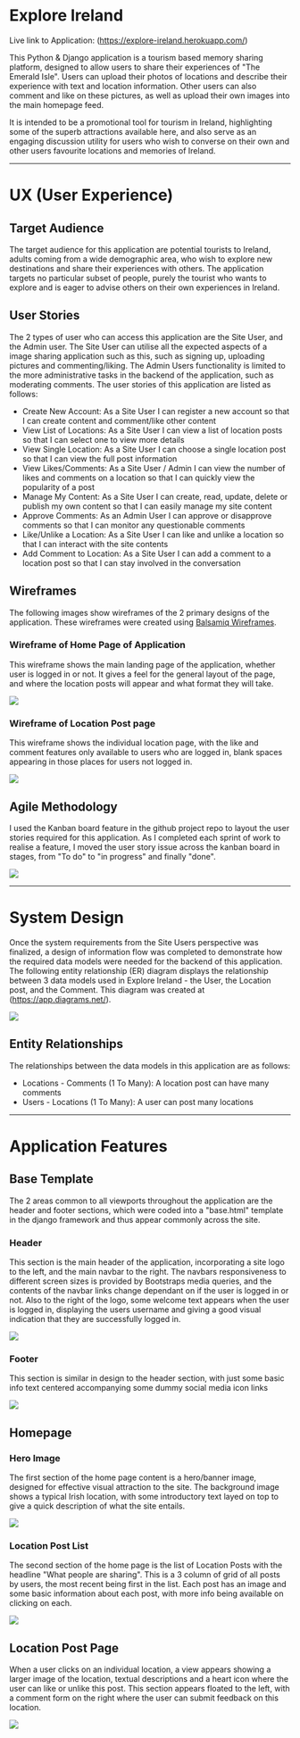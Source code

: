 # Explore Ireland

<!-- Screengrab of website goes here later -->

Live link to Application: (https://explore-ireland.herokuapp.com/)

This Python & Django application is a tourism based memory sharing platform, designed to allow users to share their experiences of "The Emerald Isle". Users can upload their photos of locations and describe their experience with text and location information. Other users can also comment and like on these pictures, as well as upload their own images into the main homepage feed.

It is intended to be a promotional tool for tourism in Ireland, highlighting some of the superb attractions available here, and also serve as an engaging discussion utility for users who wish to converse on their own and other users favourite locations and memories of Ireland.

<hr>

# UX (User Experience)

## Target Audience
The target audience for this application are potential tourists to Ireland, adults coming from a wide demographic area, who wish to explore new destinations and share their experiences with others. The application targets no particular subset of people, purely the tourist who wants to explore and is eager to advise others on their own experiences in Ireland.

## User Stories
The 2 types of user who can access this application are the Site User, and the Admin user. The Site User can utilise all the expected aspects of a image sharing application such as this, such as signing up, uploading pictures and commenting/liking. The Admin Users functionality is limited to the more administrative tasks in the backend of the application, such as moderating comments. The user stories of this application are listed as follows:

+ Create New Account: As a Site User I can register a new account so that I can create content and comment/like other content
+ View List of Locations: As a Site User I can view a list of location posts so that I can select one to view more details
+ View Single Location: As a Site User I can choose a single location post so that I can view the full post information
+ View Likes/Comments: As a Site User / Admin I can view the number of likes and comments on a location so that I can quickly view the popularity of a post
+ Manage My Content: As a Site User I can create, read, update, delete or publish my own content so that I can easily manage my site content
+ Approve Comments: As an Admin User I can approve or disapprove comments so that I can monitor any questionable comments
+ Like/Unlike a Location: As a Site User I can like and unlike a location so that I can interact with the site contents
+ Add Comment to Location: As a Site User I can add a comment to a location post so that I can stay involved in the conversation

## Wireframes
The following images show wireframes of the 2 primary designs of the application. These wireframes were created using [Balsamiq Wireframes](https://balsamiq.com/).

### Wireframe of Home Page of Application
This wireframe shows the main landing page of the application, whether user is logged in or not. It gives a feel for the general layout of the page, and where the location posts will appear and what format they will take.

<img src="https://github.com/kevinjohnkiely/explore-ireland-project-4/blob/main/screenshotsWireframes/WireframeHomepage.png">

### Wireframe of Location Post page
This wireframe shows the individual location page, with the like and comment features only available to users who are logged in, blank spaces appearing in those places for users not logged in.

<img src="https://github.com/kevinjohnkiely/explore-ireland-project-4/blob/main/screenshotsWireframes/WireframePostPage.png">

## Agile Methodology
I used the Kanban board feature in the github project repo to layout the user stories required for this application. As I completed each sprint of work to realise a feature, I moved the user story issue across the kanban board in stages, from "To do" to "in progress" and finally "done".

<img src="https://github.com/kevinjohnkiely/explore-ireland-project-4/blob/main/screenshotsWireframes/agile.jpg">

<hr>

# System Design
Once the system requirements from the Site Users perspective was finalized, a design of information flow was completed to demonstrate how the required data models were needed for the backend of this application. The following entity relationship (ER) diagram displays the relationship between 3 data models used in Explore Ireland - the User, the Location post, and the Comment. This diagram was created at (https://app.diagrams.net/).

<img src="https://github.com/kevinjohnkiely/explore-ireland-project-4/blob/main/screenshotsWireframes/ER_diagram.jpg">

## Entity Relationships
The relationships between the data models in this application are as follows:
+ Locations - Comments (1 To Many): A location post can have many comments
+ Users - Locations (1 To Many): A user can post many locations

<hr>

# Application Features

## Base Template
The 2 areas common to all viewports throughout the application are the header and footer sections, which were coded into a "base.html" template in the django framework and thus appear commonly across the site.

### Header

This section is the main header of the application, incorporating a site logo to the left, and the main navbar to the right. The navbars responsiveness to different screen sizes is provided by Bootstraps media queries, and the contents of the navbar links change dependant on if the user is logged in or not. Also to the right of the logo, some welcome text appears when the user is logged in, displaying the users username and giving a good visual indication that they are successfully logged in.

<img src="https://github.com/kevinjohnkiely/explore-ireland-project-4/blob/main/screenshotsWireframes/features-navbar.jpg">

### Footer

This section is similar in design to the header section, with just some basic info text centered accompanying some dummy social media icon links

<img src="https://github.com/kevinjohnkiely/explore-ireland-project-4/blob/main/screenshotsWireframes/features-footer.jpg">

## Homepage

### Hero Image

The first section of the home page content is a hero/banner image, designed for effective visual attraction to the site. The background image shows a typical Irish location, with some introductory text layed on top to give a quick description of what the site entails.

<img src="https://github.com/kevinjohnkiely/explore-ireland-project-4/blob/main/screenshotsWireframes/features-hero.jpg">


### Location Post List

The second section of the home page is the list of Location Posts with the headline "What people are sharing". This is a 3 column of grid of all posts by users, the most recent being first in the list. Each post has an image and some basic information about each post, with more info being available on clicking on each.

<img src="https://github.com/kevinjohnkiely/explore-ireland-project-4/blob/main/screenshotsWireframes/features-posts.jpg">

## Location Post Page

When a user clicks on an individual location, a view appears showing a larger image of the location, textual descriptions and a heart icon where the user can like or unlike this post. This section appears floated to the left, with a comment form on the right where the user can submit feedback on this location.

<img src="https://github.com/kevinjohnkiely/explore-ireland-project-4/blob/main/screenshotsWireframes/features-onepost.jpg">